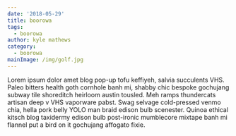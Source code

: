 ```yaml
---
date: '2018-05-29'
title: boorowa
tags:
  - boorowa
author: kyle mathews
category:
  - boorowa
mainImage: /img/golf.jpg
---
```

Lorem ipsum dolor amet blog pop-up tofu keffiyeh, salvia succulents VHS. Paleo bitters health goth cornhole banh mi, shabby chic bespoke gochujang subway tile shoreditch heirloom austin tousled. Meh ramps thundercats artisan deep v VHS vaporware pabst. Swag selvage cold-pressed venmo chia, hella pork belly YOLO man braid edison bulb scenester. Quinoa ethical kitsch blog taxidermy edison bulb post-ironic mumblecore mixtape banh mi flannel put a bird on it gochujang affogato fixie.
